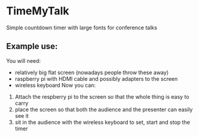 # TimeMyTalk
Simple countdown timer with large fonts for conference talks

## Example use:
You will need:
* relatively big flat screen (nowadays people throw these away)
* raspberry pi with HDMI cable and possibly adapters to the screen
* wireless keyboard
Now you can:
1) Attach the respberry pi to the screen so that the whole thing is easy to carry
2) place the screen so that both the audience and the presenter can easily see it
3) sit in the audience with the wireless keyboard to set, start and stop the timer
